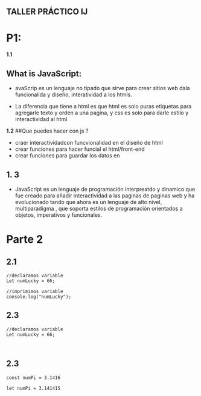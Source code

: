 ## TALLER PRÁCTICO  IJ

# P1:

**1.1**

## What is JavaScript:

- avaScrip es un lenguaje no tipado que sirve para crear sitios web dala funcionalida y diseño, interatividad a los htmls.

- La diferencia que tiene a html es que html es solo puras etiquetas para agregarle texto y orden a una pagina, y css es solo para darle estilo y interactividad al html 

**1.2**
##Que puedes hacer con js ?

- craer interactividadcon funcvionalidad en el diseño de html
- crear funciones para hacer funcial el html/front-end
- crear funciones para guardar los datos en 

## 1. 3

- JavaScript es un lenguaje de programación interpreatdo y dinamico que fue creado para añadir interactividad a las paginas de paginas web y ha evolucionado tando que ahora es un lenguaje de alto nivel, multiparadigma , que soporta estilos de programación orientados a objetos, imperativos y funcionales. 

# Parte 2

## 2.1
```
//declaramos variable
Let numLucky = 66;

//imprimimos variable
console.log("numLucky");

```
## 2.3
```
//declaramos variable
Let numLucky = 66;



```

## 2.3

```
const numPi = 3.1416

let numPi = 3.141415  

```


